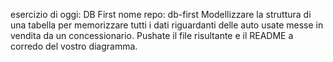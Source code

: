 esercizio di oggi: DB First
nome repo: db-first
Modellizzare la struttura di una tabella per memorizzare tutti i dati riguardanti delle auto usate messe in vendita da un concessionario.
Pushate il file risultante e il README  a corredo del vostro diagramma.